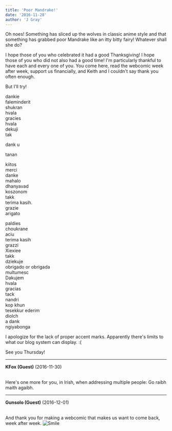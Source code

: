 ```yaml
---
title: 'Poor Mandrake!'
date: '2016-11-28'
author: 'J Gray'
---
```


<p>Oh noes! Something has sliced up the wolves in classic anime style and that something has grabbed poor Mandrake like an itty bitty fairy! Whatever shall she do?</p><p>I hope those of you who celebrated it had a good Thanksgiving! I hope those of you who did not also had a good time! I'm particularly thankful to have each and every one of you. You come here, read the webcomic week after week, support us financially, and Keith and I couldn't say thank you often enough.</p><p>But I'll try!</p><p>dankie<br>faleminderit<br>shukran<br>hvala<br>gracies<br>hvala <br>dekuji<br>tak</p><p>dank u</p><p>tanan</p><p>kiitos <br> merci<br>danke<br>mahalo<br>dhanyavad<br> koszonom<br>takk<br>terima kasih.<br>grazie<br>arigato</p><p>paldies<br>choukrane<br>aciu<br>terima kasih<br>grazzi<br>Xiexiee<br>takk<br>dziekuje <br>obrigado or obrigada <br>multumesc<br>Dakujem<br>hvala <br>gracias<br>tack <br>nandri<br>kop khun<br>tesekkur ederim<br>diolch<br>a dank<br>ngiyabonga</p><p>I apologize for the lack of proper accent marks. Apparently there's limits to what our blog system can display. :(</p><p>See you Thursday!</p>

---
**KFox (Guest)** (2016-11-30)

<br> Here's one more for you, in Irish, when addressing multiple people: Go raibh maith agaibh.

---
**Gunsolo (Guest)** (2016-12-01)

<br> And thank you for making a webcomic that makes us want to come back, week after week. <img src="//smilies/smile.gif" alt="Smile" border="0"><br>

